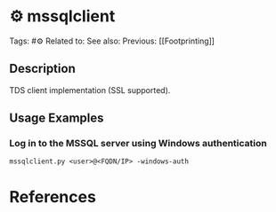 # ⚙️ mssqlclient

Tags: #⚙️
Related to:
See also:
Previous: [[Footprinting]]

## Description

TDS client implementation (SSL supported).

## Usage Examples

### Log in to the MSSQL server using Windows authentication

	mssqlclient.py <user>@<FQDN/IP> -windows-auth

# References